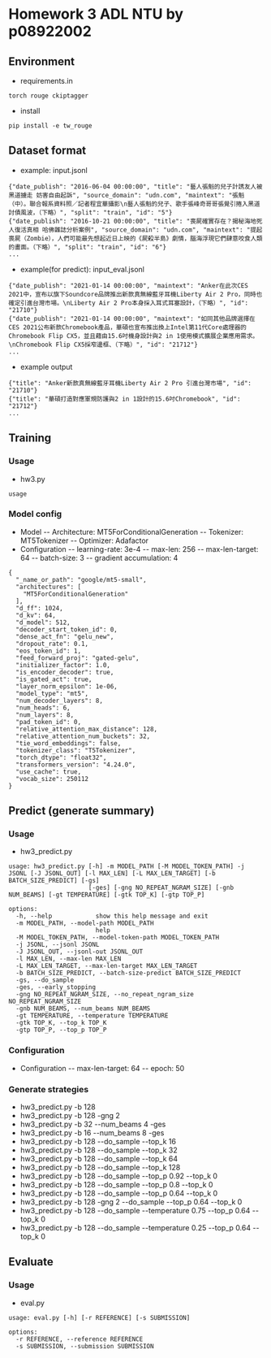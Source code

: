 # Homework 3 ADL NTU by p08922002

## Environment
- requirements.in
```
torch rouge ckiptagger
```

- install
```
pip install -e tw_rouge
```

## Dataset format
- example: input.jsonl
```
{"date_publish": "2016-06-04 00:00:00", "title": "藝人張魁的兒子計誘友人被黑道擄走 妨害自由起訴", "source_domain": "udn.com", "maintext": "張魁（中）。聯合報系資料照／記者程宜華攝影\n藝人張魁的兒子、歌手張峰奇哥哥張覺引捲入黑道討債風波，（下略）", "split": "train", "id": "5"}
{"date_publish": "2016-10-21 00:00:00", "title": "喪屍確實存在？揭秘海地死人復活真相 哈佛雜誌分析案例", "source_domain": "udn.com", "maintext": "提起喪屍（Zombie），人們可能最先想起近日上映的《屍殺半島》劇情，腦海浮現它們肆意咬食人類的畫面。（下略）", "split": "train", "id": "6"}
...
```
- example(for predict): input_eval.jsonl
```
{"date_publish": "2021-01-14 00:00:00", "maintext": "Anker在此次CES 2021中，宣布以旗下Soundcore品牌推出新款真無線藍牙耳機Liberty Air 2 Pro，同時也確定引進台灣市場。\nLiberty Air 2 Pro本身採入耳式耳塞設計，（下略）", "id": "21710"}
{"date_publish": "2021-01-14 00:00:00", "maintext": "如同其他品牌選擇在CES 2021公布新款Chromebook產品，華碩也宣布推出換上Intel第11代Core處理器的Chromebook Flip CX5，並且藉由15.6吋機身設計與2 in 1使用模式擴展企業應用需求。\nChromebook Flip CX5採窄邊框、（下略）", "id": "21712"}
...
```

- example output
```
{"title": "Anker新款真無線藍牙耳機Liberty Air 2 Pro 引進台灣市場", "id": "21710"}
{"title": "華碩打造對應軍規防護與2 in 1設計的15.6吋Chromebook", "id": "21712"}
...
```


## Training
### Usage
- hw3.py
```
usage
``` 

### Model config
- Model
-- Architecture: MT5ForConditionalGeneration
-- Tokenizer: MT5Tokenizer
-- Optimizer: Adafactor
- Configuration
-- learning-rate: 3e-4
-- max-len: 256
-- max-len-target: 64
-- batch-size: 3
-- gradient accumulation: 4
```
{
  "_name_or_path": "google/mt5-small",
  "architectures": [
    "MT5ForConditionalGeneration"
  ],
  "d_ff": 1024,
  "d_kv": 64,
  "d_model": 512,
  "decoder_start_token_id": 0,
  "dense_act_fn": "gelu_new",
  "dropout_rate": 0.1,
  "eos_token_id": 1,
  "feed_forward_proj": "gated-gelu",
  "initializer_factor": 1.0,
  "is_encoder_decoder": true,
  "is_gated_act": true,
  "layer_norm_epsilon": 1e-06,
  "model_type": "mt5",
  "num_decoder_layers": 8,
  "num_heads": 6,
  "num_layers": 8,
  "pad_token_id": 0,
  "relative_attention_max_distance": 128,
  "relative_attention_num_buckets": 32,
  "tie_word_embeddings": false,
  "tokenizer_class": "T5Tokenizer",
  "torch_dtype": "float32",
  "transformers_version": "4.24.0",
  "use_cache": true,
  "vocab_size": 250112
}
```



## Predict (generate summary)
### Usage
- hw3_predict.py
```
usage: hw3_predict.py [-h] -m MODEL_PATH [-M MODEL_TOKEN_PATH] -j JSONL [-J JSONL_OUT] [-l MAX_LEN] [-L MAX_LEN_TARGET] [-b BATCH_SIZE_PREDICT] [-gs]
                      [-ges] [-gng NO_REPEAT_NGRAM_SIZE] [-gnb NUM_BEAMS] [-gt TEMPERATURE] [-gtk TOP_K] [-gtp TOP_P]

options:
  -h, --help            show this help message and exit
  -m MODEL_PATH, --model-path MODEL_PATH
                        help
  -M MODEL_TOKEN_PATH, --model-token-path MODEL_TOKEN_PATH
  -j JSONL, --jsonl JSONL
  -J JSONL_OUT, --jsonl-out JSONL_OUT
  -l MAX_LEN, --max-len MAX_LEN
  -L MAX_LEN_TARGET, --max-len-target MAX_LEN_TARGET
  -b BATCH_SIZE_PREDICT, --batch-size-predict BATCH_SIZE_PREDICT
  -gs, --do_sample
  -ges, --early_stopping
  -gng NO_REPEAT_NGRAM_SIZE, --no_repeat_ngram_size NO_REPEAT_NGRAM_SIZE
  -gnb NUM_BEAMS, --num_beams NUM_BEAMS
  -gt TEMPERATURE, --temperature TEMPERATURE
  -gtk TOP_K, --top_k TOP_K
  -gtp TOP_P, --top_p TOP_P
```

### Configuration
- Configuration
-- max-len-target: 64
-- epoch: 50

### Generate strategies
- hw3_predict.py -b 128 
- hw3_predict.py -b 128 -gng 2 
- hw3_predict.py -b 32 --num_beams 4 -ges 
- hw3_predict.py -b 16 --num_beams 8 -ges 
- hw3_predict.py -b 128 --do_sample --top_k 16 
- hw3_predict.py -b 128 --do_sample --top_k 32 
- hw3_predict.py -b 128 --do_sample --top_k 64 
- hw3_predict.py -b 128 --do_sample --top_k 128 
- hw3_predict.py -b 128 --do_sample --top_p 0.92 --top_k 0 
- hw3_predict.py -b 128 --do_sample --top_p 0.8 --top_k 0 
- hw3_predict.py -b 128 --do_sample --top_p 0.64 --top_k 0 
- hw3_predict.py -b 128 -gng 2 --do_sample --top_p 0.64 --top_k 0 
- hw3_predict.py -b 128 --do_sample --temperature 0.75 --top_p 0.64 --top_k 0 
- hw3_predict.py -b 128 --do_sample --temperature 0.25 --top_p 0.64 --top_k 0 


## Evaluate
### Usage
- eval.py
```
usage: eval.py [-h] [-r REFERENCE] [-s SUBMISSION]

options:
  -r REFERENCE, --reference REFERENCE
  -s SUBMISSION, --submission SUBMISSION  
```



